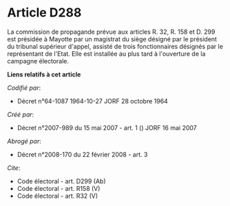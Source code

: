 # Article D288

La commission de propagande prévue aux articles R. 32, R. 158 et D. 299 est présidée à Mayotte par un magistrat du siège
désigné par le président du tribunal supérieur d'appel, assisté de trois fonctionnaires désignés par le représentant de
l'Etat. Elle est installée au plus tard à l'ouverture de la campagne électorale.

**Liens relatifs à cet article**

_Codifié par_:

  - Décret n°64-1087 1964-10-27 JORF 28 octobre 1964

_Créé par_:

  - Décret n°2007-989 du 15 mai 2007 - art. 1 () JORF 16 mai 2007

_Abrogé par_:

  - Décret n°2008-170 du 22 février 2008 - art. 3

_Cite_:

  - Code électoral - art. D299 (Ab)
  - Code électoral - art. R158 (V)
  - Code électoral - art. R32 (V)
